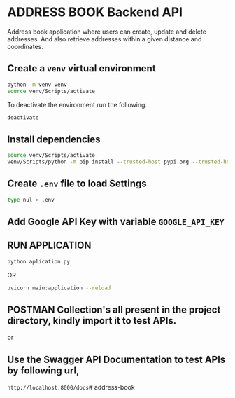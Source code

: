 # __ADDRESS BOOK Backend API__
Address book application where users can create, update and delete addresses. And also retrieve addresses within a given distance and coordinates.


## Create a `venv` virtual environment


```bash
python -m venv venv
source venv/Scripts/activate
```
To deactivate the environment run the following.

```bash
deactivate
```

## Install dependencies

```bash
source venv/Scripts/activate
venv/Scripts/python -m pip install --trusted-host pypi.org --trusted-host files.pythonhosted.org -r requirments.txt

```


## Create `.env` file to load Settings

```bash
type nul > .env
```



## Add Google API Key with variable `GOOGLE_API_KEY`



## RUN APPLICATION
```bash
python aplication.py
```
OR

```bash
uvicorn main:application --reload
```

## POSTMAN Collection's all present in the project directory, kindly import it to test APIs.
or
## Use the Swagger API Documentation to test APIs by following url,
`http://localhost:8000/docs`# address-book

